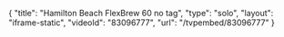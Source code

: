{
    "title": "Hamilton Beach FlexBrew 60 no tag",
    "type": "solo",
    "layout": "iframe-static",
    "videoId": "83096777",
    "url": "\/tvpembed\/83096777"
}